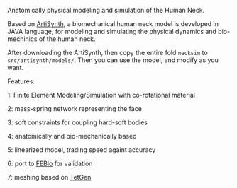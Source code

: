 Anatomically physical modeling and simulation of the Human Neck.

Based on [ArtiSynth], a biomechanical human neck model is developed in JAVA language, for modeling and simulating the physical dynamics 
and bio-mechinics of the human neck.


After downloading the ArtiSynth, then copy the entire fold `necksim` to `src/artisynth/models/`. Then you can use the model, and modify as you want.

Features:

1: Finite Element Modeling/Simulation with  co-rotational material

2: mass-spring network representing the face

3: soft constraints for coupling hard-soft bodies

4: anatomically and bio-mechanically based

5: linearized model, trading speed againt accuracy

6: port to [FEBio] for validation

7: meshing based on [TetGen]



[ArtiSynth]: http://artisynth.magic.ubc.ca/artisynth/
[FEBio]: http://febio.org/febio/
[TetGen]: http://wias-berlin.de/software/tetgen/
